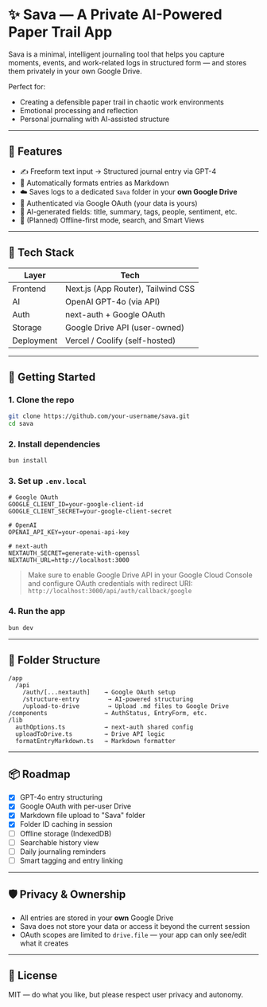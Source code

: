 # ✨ Sava — A Private AI-Powered Paper Trail App

Sava is a minimal, intelligent journaling tool that helps you capture moments, events, and work-related logs in structured form — and stores them privately in your own Google Drive.

Perfect for:

- Creating a defensible paper trail in chaotic work environments
- Emotional processing and reflection
- Personal journaling with AI-assisted structure

---

## 🧠 Features

- ✍️ Freeform text input → Structured journal entry via GPT-4
- 🧾 Automatically formats entries as Markdown
- ☁️ Saves logs to a dedicated `Sava` folder in your **own Google Drive**
- 🔐 Authenticated via Google OAuth (your data is yours)
- 🧠 AI-generated fields: title, summary, tags, people, sentiment, etc.
- 💾 (Planned) Offline-first mode, search, and Smart Views

---

## 🔧 Tech Stack

| Layer      | Tech                               |
| ---------- | ---------------------------------- |
| Frontend   | Next.js (App Router), Tailwind CSS |
| AI         | OpenAI GPT-4o (via API)            |
| Auth       | next-auth + Google OAuth           |
| Storage    | Google Drive API (user-owned)      |
| Deployment | Vercel / Coolify (self-hosted)     |

---

## 🚀 Getting Started

### 1. Clone the repo

```bash
git clone https://github.com/your-username/sava.git
cd sava
```

### 2. Install dependencies

```bash
bun install
```

### 3. Set up `.env.local`

```env
# Google OAuth
GOOGLE_CLIENT_ID=your-google-client-id
GOOGLE_CLIENT_SECRET=your-google-client-secret

# OpenAI
OPENAI_API_KEY=your-openai-api-key

# next-auth
NEXTAUTH_SECRET=generate-with-openssl
NEXTAUTH_URL=http://localhost:3000
```

> Make sure to enable Google Drive API in your Google Cloud Console and configure OAuth credentials with redirect URI:
> `http://localhost:3000/api/auth/callback/google`

### 4. Run the app

```bash
bun dev
```

---

## 📁 Folder Structure

```
/app
  /api
    /auth/[...nextauth]    → Google OAuth setup
    /structure-entry        → AI-powered structuring
    /upload-to-drive        → Upload .md files to Google Drive
/components                → AuthStatus, EntryForm, etc.
/lib
  authOptions.ts           → next-auth shared config
  uploadToDrive.ts         → Drive API logic
  formatEntryMarkdown.ts   → Markdown formatter
```

---

## 📦 Roadmap

- [x] GPT-4o entry structuring
- [x] Google OAuth with per-user Drive
- [x] Markdown file upload to "Sava" folder
- [x] Folder ID caching in session
- [ ] Offline storage (IndexedDB)
- [ ] Searchable history view
- [ ] Daily journaling reminders
- [ ] Smart tagging and entry linking

---

## 🛡️ Privacy & Ownership

- All entries are stored in your **own** Google Drive
- Sava does not store your data or access it beyond the current session
- OAuth scopes are limited to `drive.file` — your app can only see/edit what it creates

---

## 📄 License

MIT — do what you like, but please respect user privacy and autonomy.
